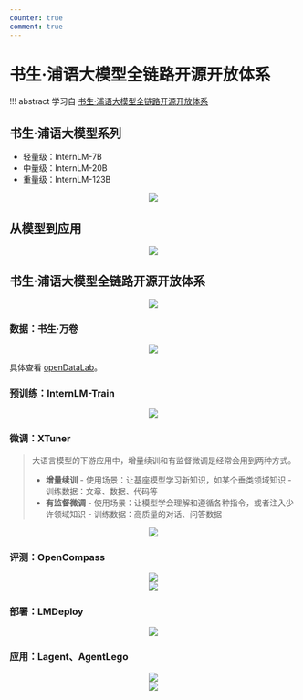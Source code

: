 ```yaml
---
counter: true
comment: true
---
```



# 书生·浦语大模型全链路开源开放体系

!!! abstract
    学习自 [书生·浦语大模型全链路开源开放体系](https://www.bilibili.com/video/BV1Rc411b7ns/)

## 书生·浦语大模型系列

- 轻量级：InternLM-7B
- 中量级：InternLM-20B
- 重量级：InternLM-123B

<center><img src="https://note.jujimeizuo.cn/assets/images/llm/internlm/20B-pf.jpg"></center>

## 从模型到应用

<center><img src="https://note.jujimeizuo.cn/assets/images/llm/internlm/model2app.jpg"></center>

## 书生·浦语大模型全链路开源开放体系

<center><img src="https://note.jujimeizuo.cn/assets/images/llm/internlm/structure.jpg"></center>

### 数据：书生·万卷

<center><img src="https://note.jujimeizuo.cn/assets/images/llm/internlm/data.jpg"></center>

具体查看 [openDataLab](https://opendatalab.com/)。

### 预训练：InternLM-Train

<center><img src="https://note.jujimeizuo.cn/assets/images/llm/internlm/internlm-train.jpg"></center>

### 微调：XTuner

> 大语言模型的下游应用中，增量续训和有监督微调是经常会用到两种方式。
>
> - **增量续训**
>       - 使用场景：让基座模型学习新知识，如某个垂类领域知识
>       - 训练数据：文章、数据、代码等
> - **有监督微调**
>       - 使用场景：让模型学会理解和遵循各种指令，或者注入少许领域知识
>       - 训练数据：高质量的对话、问答数据

<center><img src="https://note.jujimeizuo.cn/assets/images/llm/internlm/xtuner.jpg"></center>

### 评测：OpenCompass


<center><img src="https://note.jujimeizuo.cn/assets/images/llm/internlm/opencompass.jpg"></center>

<center><img src="https://note.jujimeizuo.cn/assets/images/llm/internlm/opencompass-structure.jpg"></center>

### 部署：LMDeploy

<center><img src="https://note.jujimeizuo.cn/assets/images/llm/internlm/lmdeploy.jpg"></center>


### 应用：Lagent、AgentLego

<center><img src="https://note.jujimeizuo.cn/assets/images/llm/internlm/lagent.jpg"></center>

<center><img src="https://note.jujimeizuo.cn/assets/images/llm/internlm/agentlego.jpg"></center>

